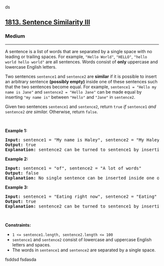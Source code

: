 ds<h2><a href="https://leetcode.com/problems/sentence-similarity-iii/">1813. Sentence Similarity III</a></h2><h3>Medium</h3><hr><div><p>A sentence is a list of words that are separated by a single space with no leading or trailing spaces. For example, <code>"Hello World"</code>, <code>"HELLO"</code>, <code>"hello world hello world"</code> are all sentences. Words consist of <strong>only</strong> uppercase and lowercase English letters.</p>

<p>Two sentences <code>sentence1</code> and <code>sentence2</code> are <strong>similar</strong> if it is possible to insert an arbitrary sentence <strong>(possibly empty)</strong> inside one of these sentences such that the two sentences become equal. For example, <code>sentence1 = "Hello my name is Jane"</code> and <code>sentence2 = "Hello Jane"</code> can be made equal by inserting <code>"my name is"</code> between <code>"Hello"</code> and <code>"Jane"</code> in <code>sentence2</code>.</p>

<p>Given two sentences <code>sentence1</code> and <code>sentence2</code>, return <code>true</code> <em>if </em><code>sentence1</code> <em>and </em><code>sentence2</code> <em>are similar.</em> Otherwise, return <code>false</code>.</p>

<p>&nbsp;</p>
<p><strong>Example 1:</strong></p>

<pre><strong>Input:</strong> sentence1 = "My name is Haley", sentence2 = "My Haley"
<strong>Output:</strong> true
<strong>Explanation:</strong> sentence2 can be turned to sentence1 by inserting "name is" between "My" and "Haley".
</pre>

<p><strong>Example 2:</strong></p>

<pre><strong>Input:</strong> sentence1 = "of", sentence2 = "A lot of words"
<strong>Output:</strong> false
<strong>Explanation: </strong>No single sentence can be inserted inside one of the sentences to make it equal to the other.
</pre>

<p><strong>Example 3:</strong></p>

<pre><strong>Input:</strong> sentence1 = "Eating right now", sentence2 = "Eating"
<strong>Output:</strong> true
<strong>Explanation:</strong> sentence2 can be turned to sentence1 by inserting "right now" at the end of the sentence.
</pre>

<p>&nbsp;</p>
<p><strong>Constraints:</strong></p>

<ul>
	<li><code>1 &lt;= sentence1.length, sentence2.length &lt;= 100</code></li>
	<li><code>sentence1</code> and <code>sentence2</code> consist of lowercase and uppercase English letters and spaces.</li>
	<li>The words in <code>sentence1</code> and <code>sentence2</code> are separated by a single space.</li>
</ul>
</div>


fsddsd
fsdasda
